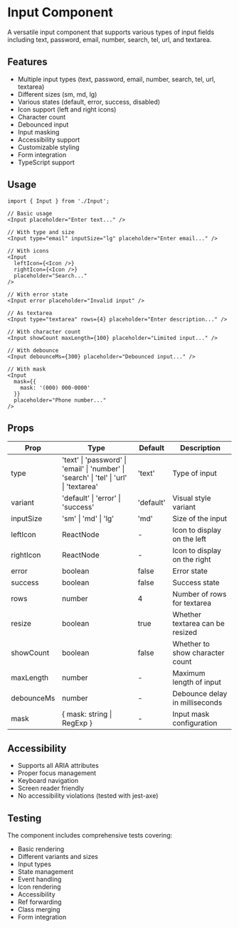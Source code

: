 # Input Component

A versatile input component that supports various types of input fields including text, password, email, number, search, tel, url, and textarea.

## Features

- Multiple input types (text, password, email, number, search, tel, url, textarea)
- Different sizes (sm, md, lg)
- Various states (default, error, success, disabled)
- Icon support (left and right icons)
- Character count
- Debounced input
- Input masking
- Accessibility support
- Customizable styling
- Form integration
- TypeScript support

## Usage

```tsx
import { Input } from './Input';

// Basic usage
<Input placeholder="Enter text..." />

// With type and size
<Input type="email" inputSize="lg" placeholder="Enter email..." />

// With icons
<Input
  leftIcon={<Icon />}
  rightIcon={<Icon />}
  placeholder="Search..."
/>

// With error state
<Input error placeholder="Invalid input" />

// As textarea
<Input type="textarea" rows={4} placeholder="Enter description..." />

// With character count
<Input showCount maxLength={100} placeholder="Limited input..." />

// With debounce
<Input debounceMs={300} placeholder="Debounced input..." />

// With mask
<Input
  mask={{
    mask: '(000) 000-0000'
  }}
  placeholder="Phone number..."
/>
```

## Props

| Prop | Type | Default | Description |
|------|------|---------|-------------|
| type | 'text' \| 'password' \| 'email' \| 'number' \| 'search' \| 'tel' \| 'url' \| 'textarea' | 'text' | Type of input |
| variant | 'default' \| 'error' \| 'success' | 'default' | Visual style variant |
| inputSize | 'sm' \| 'md' \| 'lg' | 'md' | Size of the input |
| leftIcon | ReactNode | - | Icon to display on the left |
| rightIcon | ReactNode | - | Icon to display on the right |
| error | boolean | false | Error state |
| success | boolean | false | Success state |
| rows | number | 4 | Number of rows for textarea |
| resize | boolean | true | Whether textarea can be resized |
| showCount | boolean | false | Whether to show character count |
| maxLength | number | - | Maximum length of input |
| debounceMs | number | - | Debounce delay in milliseconds |
| mask | { mask: string \| RegExp } | - | Input mask configuration |

## Accessibility

- Supports all ARIA attributes
- Proper focus management
- Keyboard navigation
- Screen reader friendly
- No accessibility violations (tested with jest-axe)

## Testing

The component includes comprehensive tests covering:
- Basic rendering
- Different variants and sizes
- Input types
- State management
- Event handling
- Icon rendering
- Accessibility
- Ref forwarding
- Class merging
- Form integration